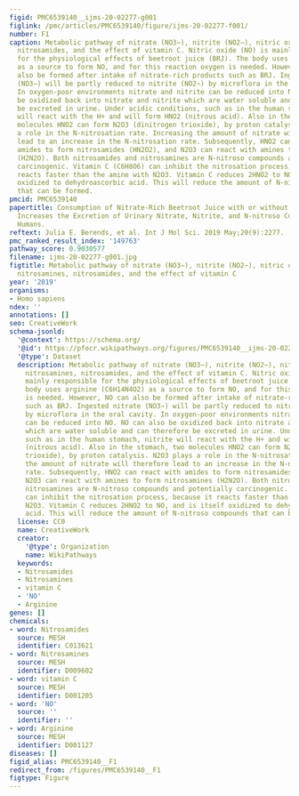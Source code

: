 ```yaml
---
figid: PMC6539140__ijms-20-02277-g001
figlink: /pmc/articles/PMC6539140/figure/ijms-20-02277-f001/
number: F1
caption: Metabolic pathway of nitrate (NO3−), nitrite (NO2−), nitric oxide (NO), nitrosamines,
  nitrosamides, and the effect of vitamin C. Nitric oxide (NO) is mainly responsible
  for the physiological effects of beetroot juice (BRJ). The body uses arginine (C6H14N4O2)
  as a source to form NO, and for this reaction oxygen is needed. However, NO can
  also be formed after intake of nitrate-rich products such as BRJ. Ingested nitrate
  (NO3−) will be partly reduced to nitrite (NO2−) by microflora in the oral cavity.
  In oxygen-poor environments nitrate and nitrite can be reduced into NO. NO can also
  be oxidized back into nitrate and nitrite which are water soluble and can therefore
  be excreted in urine. Under acidic conditions, such as in the human stomach, nitrite
  will react with the H+ and will form HNO2 (nitrous acid). Also in the stomach, two
  molecules HNO2 can form N2O3 (dinitrogen trioxide), by proton catalysis. N2O3 plays
  a role in the N-nitrosation rate. Increasing the amount of nitrate will therefore
  lead to an increase in the N-nitrosation rate. Subsequently, HNO2 can react with
  amides to form nitrosamides (HN2O2), and N2O3 can react with amines to form nitrosamines
  (H2N2O). Both nitrosamides and nitrosamines are N-nitroso compounds and potentially
  carcinogenic. Vitamin C (C6H8O6) can inhibit the nitrosation process, because it
  reacts faster than the amine with N2O3. Vitamin C reduces 2HNO2 to NO, and is itself
  oxidized to dehydroascorbic acid. This will reduce the amount of N-nitroso compounds
  that can be formed.
pmcid: PMC6539140
papertitle: Consumption of Nitrate-Rich Beetroot Juice with or without Vitamin C Supplementation
  Increases the Excretion of Urinary Nitrate, Nitrite, and N-nitroso Compounds in
  Humans.
reftext: Julia E. Berends, et al. Int J Mol Sci. 2019 May;20(9):2277.
pmc_ranked_result_index: '149763'
pathway_score: 0.9030577
filename: ijms-20-02277-g001.jpg
figtitle: Metabolic pathway of nitrate (NO3−), nitrite (NO2−), nitric oxide (NO),
  nitrosamines, nitrosamides, and the effect of vitamin C
year: '2019'
organisms:
- Homo sapiens
ndex: ''
annotations: []
seo: CreativeWork
schema-jsonld:
  '@context': https://schema.org/
  '@id': https://pfocr.wikipathways.org/figures/PMC6539140__ijms-20-02277-g001.html
  '@type': Dataset
  description: Metabolic pathway of nitrate (NO3−), nitrite (NO2−), nitric oxide (NO),
    nitrosamines, nitrosamides, and the effect of vitamin C. Nitric oxide (NO) is
    mainly responsible for the physiological effects of beetroot juice (BRJ). The
    body uses arginine (C6H14N4O2) as a source to form NO, and for this reaction oxygen
    is needed. However, NO can also be formed after intake of nitrate-rich products
    such as BRJ. Ingested nitrate (NO3−) will be partly reduced to nitrite (NO2−)
    by microflora in the oral cavity. In oxygen-poor environments nitrate and nitrite
    can be reduced into NO. NO can also be oxidized back into nitrate and nitrite
    which are water soluble and can therefore be excreted in urine. Under acidic conditions,
    such as in the human stomach, nitrite will react with the H+ and will form HNO2
    (nitrous acid). Also in the stomach, two molecules HNO2 can form N2O3 (dinitrogen
    trioxide), by proton catalysis. N2O3 plays a role in the N-nitrosation rate. Increasing
    the amount of nitrate will therefore lead to an increase in the N-nitrosation
    rate. Subsequently, HNO2 can react with amides to form nitrosamides (HN2O2), and
    N2O3 can react with amines to form nitrosamines (H2N2O). Both nitrosamides and
    nitrosamines are N-nitroso compounds and potentially carcinogenic. Vitamin C (C6H8O6)
    can inhibit the nitrosation process, because it reacts faster than the amine with
    N2O3. Vitamin C reduces 2HNO2 to NO, and is itself oxidized to dehydroascorbic
    acid. This will reduce the amount of N-nitroso compounds that can be formed.
  license: CC0
  name: CreativeWork
  creator:
    '@type': Organization
    name: WikiPathways
  keywords:
  - Nitrosamides
  - Nitrosamines
  - vitamin C
  - 'NO'
  - Arginine
genes: []
chemicals:
- word: Nitrosamides
  source: MESH
  identifier: C013621
- word: Nitrosamines
  source: MESH
  identifier: D009602
- word: vitamin C
  source: MESH
  identifier: D001205
- word: 'NO'
  source: ''
  identifier: ''
- word: Arginine
  source: MESH
  identifier: D001127
diseases: []
figid_alias: PMC6539140__F1
redirect_from: /figures/PMC6539140__F1
figtype: Figure
---
```


